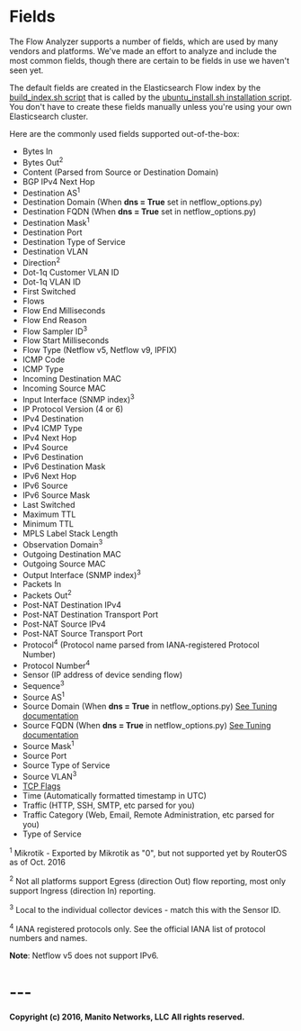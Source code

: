 # **Fields**

The Flow Analyzer supports a number of fields, which are used by many vendors and platforms. We've made an effort to
analyze and include the most common fields, though there are certain to be fields in use we haven't seen yet.

The default fields are created in the Elasticsearch Flow index by the [build_index.sh script](../Install/build_index.sh) that
is called by the [ubuntu_install.sh installation script](../Install/ubuntu_install.sh). You don't have to create these fields
manually unless you're using your own Elasticsearch cluster.

Here are the commonly used fields supported out-of-the-box:

- Bytes In
- Bytes Out<sup>2</sup>
- Content (Parsed from Source or Destination Domain)
- BGP IPv4 Next Hop
- Destination AS<sup>1</sup>
- Destination Domain (When **dns = True** set in netflow_options.py)
- Destination FQDN (When **dns = True** set in netflow_options.py)
- Destination Mask<sup>1</sup>
- Destination Port
- Destination Type of Service
- Destination VLAN
- Direction<sup>2</sup>
- Dot-1q Customer VLAN ID
- Dot-1q VLAN ID
- First Switched
- Flows
- Flow End Milliseconds
- Flow End Reason
- Flow Sampler ID<sup>3</sup>
- Flow Start Milliseconds
- Flow Type (Netflow v5, Netflow v9, IPFIX)
- ICMP Code
- ICMP Type
- Incoming Destination MAC
- Incoming Source MAC
- Input Interface (SNMP index)<sup>3</sup>
- IP Protocol Version (4 or 6)
- IPv4 Destination
- IPv4 ICMP Type
- IPv4 Next Hop
- IPv4 Source
- IPv6 Destination
- IPv6 Destination Mask
- IPv6 Next Hop
- IPv6 Source
- IPv6 Source Mask
- Last Switched
- Maximum TTL
- Minimum TTL
- MPLS Label Stack Length
- Observation Domain<sup>3</sup>
- Outgoing Destination MAC
- Outgoing Source MAC
- Output Interface (SNMP index)<sup>3</sup>
- Packets In
- Packets Out<sup>2</sup>
- Post-NAT Destination IPv4
- Post-NAT Destination Transport Port
- Post-NAT Source IPv4
- Post-NAT Source Transport Port
- Protocol<sup>4</sup> (Protocol name parsed from IANA-registered Protocol Number)
- Protocol Number<sup>4</sup>
- Sensor (IP address of device sending flow)
- Sequence<sup>3</sup>
- Source AS<sup>1</sup>
- Source Domain (When **dns = True** in netflow_options.py) [See Tuning documentation](Tuning.md)
- Source FQDN (When **dns = True** in netflow_options.py) [See Tuning documentation](Tuning.md)
- Source Mask<sup>1</sup>
- Source Port
- Source Type of Service
- Source VLAN<sup>3</sup>
- [TCP Flags](http://www.manitonetworks.com/flow-management/2016/10/16/decoding-tcp-flags)
- Time (Automatically formatted timestamp in UTC)
- Traffic (HTTP, SSH, SMTP, etc parsed for you)
- Traffic Category (Web, Email, Remote Administration, etc parsed for you)
- Type of Service

<sup>1</sup> Mikrotik - Exported by Mikrotik as "0", but not supported yet by RouterOS as of Oct. 2016

<sup>2</sup> Not all platforms support Egress (direction Out) flow reporting, most only support Ingress (direction In) reporting.

<sup>3</sup> Local to the individual collector devices - match this with the Sensor ID.

<sup>4</sup> IANA registered protocols only. See the official IANA list of protocol numbers and names.

**Note**: Netflow v5 does not support IPv6.

# ---
**Copyright (c) 2016, Manito Networks, LLC**
**All rights reserved.**